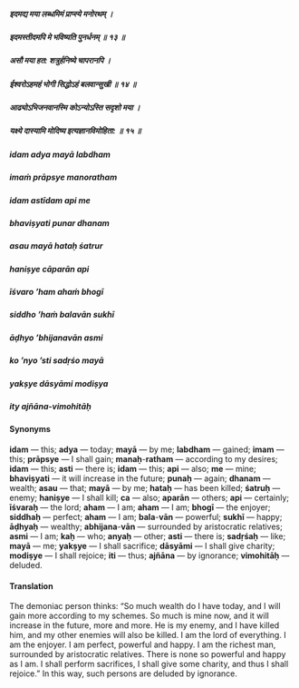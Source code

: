 ##### इदमद्य मया लब्धमिमं प्राप्स्ये मनोरथम् ।
##### इदमस्तीदमपि मे भविष्यति पुनर्धनम्  ॥ १३ ॥
##### असौ मया हत: शत्रुर्हनिष्ये चापरानपि  ।
##### ईश्वरोऽहमहं भोगी सिद्धोऽहं बलवान्सुखी ॥ १४ ॥
##### आढ्योऽभिजनवानस्मि कोऽन्योऽस्ति सदृशो मया ।
##### यक्ष्ये दास्यामि मोदिष्य इत्यज्ञानविमोहिता: ॥ १५ ॥

##### idam adya mayā labdham
##### imaṁ prāpsye manoratham
##### idam astīdam api me
##### bhaviṣyati punar dhanam

##### asau mayā hataḥ śatrur
##### haniṣye cāparān api
##### īśvaro ’ham ahaṁ bhogī
##### siddho ’haṁ balavān sukhī

##### āḍhyo ’bhijanavān asmi
##### ko ’nyo ’sti sadṛśo mayā
##### yakṣye dāsyāmi modiṣya
##### ity ajñāna-vimohitāḥ

#### Synonyms

**idam** — this; **adya** — today; **mayā** — by me; **labdham** — gained; **imam** — this; **prāpsye** — I shall gain; **manaḥ**-**ratham** — according to my desires; **idam** — this; **asti** — there is; **idam** — this; **api** — also; **me** — mine; **bhaviṣyati** — it will increase in the future; **punaḥ** — again; **dhanam** — wealth; **asau** — that; **mayā** — by me; **hataḥ** — has been killed; **śatruḥ** — enemy; **haniṣye** — I shall kill; **ca** — also; **aparān** — others; **api** — certainly; **īśvaraḥ** — the lord; **aham** — I am; **aham** — I am; **bhogī** — the enjoyer; **siddhaḥ** — perfect; **aham** — I am; **bala**-**vān** — powerful; **sukhī** — happy; **āḍhyaḥ** — wealthy; **abhijana**-**vān** — surrounded by aristocratic relatives; **asmi** — I am; **kaḥ** — who; **anyaḥ** — other; **asti** — there is; **sadṛśaḥ** — like; **mayā** — me; **yakṣye** — I shall sacrifice; **dāsyāmi** — I shall give charity; **modiṣye** — I shall rejoice; **iti** — thus; **ajñāna** — by ignorance; **vimohitāḥ** — deluded.

#### Translation

The demoniac person thinks: “So much wealth do I have today, and I will gain more according to my schemes. So much is mine now, and it will increase in the future, more and more. He is my enemy, and I have killed him, and my other enemies will also be killed. I am the lord of everything. I am the enjoyer. I am perfect, powerful and happy. I am the richest man, surrounded by aristocratic relatives. There is none so powerful and happy as I am. I shall perform sacrifices, I shall give some charity, and thus I shall rejoice.” In this way, such persons are deluded by ignorance.